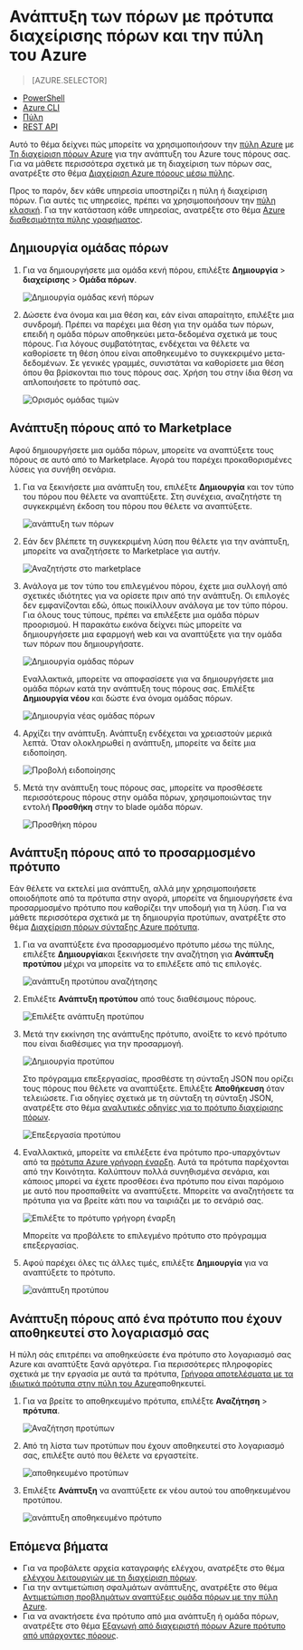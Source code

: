 <properties 
    pageTitle="Χρήση Azure πύλη για την ανάπτυξη Azure πόρους | Microsoft Azure" 
    description="Χρήση Azure πύλη και διαχείριση πόρων Azure για την ανάπτυξη τους πόρους σας." 
    services="azure-resource-manager,azure-portal" 
    documentationCenter="" 
    authors="tfitzmac" 
    manager="timlt" 
    editor="tysonn"/>

<tags 
    ms.service="azure-resource-manager" 
    ms.workload="multiple" 
    ms.tgt_pltfrm="na" 
    ms.devlang="na" 
    ms.topic="article" 
    ms.date="09/15/2016" 
    ms.author="tomfitz"/>

# <a name="deploy-resources-with-resource-manager-templates-and-azure-portal"></a>Ανάπτυξη των πόρων με πρότυπα διαχείρισης πόρων και την πύλη του Azure

> [AZURE.SELECTOR]
- [PowerShell](resource-group-template-deploy.md)
- [Azure CLI](resource-group-template-deploy-cli.md)
- [Πύλη](resource-group-template-deploy-portal.md)
- [REST API](resource-group-template-deploy-rest.md)

Αυτό το θέμα δείχνει πώς μπορείτε να χρησιμοποιήσουν την [πύλη Azure](https://portal.azure.com) με [Τη διαχείριση πόρων Azure](azure-resource-manager/resource-group-overview.md) για την ανάπτυξη του Azure τους πόρους σας. Για να μάθετε περισσότερα σχετικά με τη διαχείριση των πόρων σας, ανατρέξτε στο θέμα [Διαχείριση Azure πόρους μέσω πύλης](./azure-portal/resource-group-portal.md).

Προς το παρόν, δεν κάθε υπηρεσία υποστηρίζει η πύλη ή διαχείριση πόρων. Για αυτές τις υπηρεσίες, πρέπει να χρησιμοποιήσουν την [πύλη κλασική](https://manage.windowsazure.com). Για την κατάσταση κάθε υπηρεσίας, ανατρέξτε στο θέμα [Azure διαθεσιμότητα πύλης γραφήματος](https://azure.microsoft.com/features/azure-portal/availability/).

## <a name="create-resource-group"></a>Δημιουργία ομάδας πόρων

1. Για να δημιουργήσετε μια ομάδα κενή πόρου, επιλέξτε **Δημιουργία** > **διαχείρισης** > **Ομάδα πόρων**.

    ![Δημιουργία ομάδας κενή πόρων](./media/resource-group-template-deploy-portal/create-empty-group.png)

2. Δώσετε ένα όνομα και μια θέση και, εάν είναι απαραίτητο, επιλέξτε μια συνδρομή. Πρέπει να παρέχει μια θέση για την ομάδα των πόρων, επειδή η ομάδα πόρων αποθηκεύει μετα-δεδομένα σχετικά με τους πόρους. Για λόγους συμβατότητας, ενδέχεται να θέλετε να καθορίσετε τη θέση όπου είναι αποθηκευμένο το συγκεκριμένο μετα-δεδομένων. Σε γενικές γραμμές, συνιστάται να καθορίσετε μια θέση όπου θα βρίσκονται πιο τους πόρους σας. Χρήση του στην ίδια θέση να απλοποιήσετε το πρότυπό σας.

    ![Ορισμός ομάδας τιμών](./media/resource-group-template-deploy-portal/set-group-properties.png)

## <a name="deploy-resources-from-marketplace"></a>Ανάπτυξη πόρους από το Marketplace

Αφού δημιουργήσετε μια ομάδα πόρων, μπορείτε να αναπτύξετε τους πόρους σε αυτό από το Marketplace. Αγορά του παρέχει προκαθορισμένες λύσεις για συνήθη σενάρια.

1. Για να ξεκινήσετε μια ανάπτυξη του, επιλέξτε **Δημιουργία** και τον τύπο του πόρου που θέλετε να αναπτύξετε. Στη συνέχεια, αναζητήστε τη συγκεκριμένη έκδοση του πόρου που θέλετε να αναπτύξετε.

    ![ανάπτυξη των πόρων](./media/resource-group-template-deploy-portal/deploy-resource.png)

2. Εάν δεν βλέπετε τη συγκεκριμένη λύση που θέλετε για την ανάπτυξη, μπορείτε να αναζητήσετε το Marketplace για αυτήν.

    ![Αναζητήστε στο marketplace](./media/resource-group-template-deploy-portal/search-resource.png)

3. Ανάλογα με τον τύπο του επιλεγμένου πόρου, έχετε μια συλλογή από σχετικές ιδιότητες για να ορίσετε πριν από την ανάπτυξη. Οι επιλογές δεν εμφανίζονται εδώ, όπως ποικίλλουν ανάλογα με τον τύπο πόρου. Για όλους τους τύπους, πρέπει να επιλέξετε μια ομάδα πόρων προορισμού. Η παρακάτω εικόνα δείχνει πώς μπορείτε να δημιουργήσετε μια εφαρμογή web και να αναπτύξετε για την ομάδα των πόρων που δημιουργήσατε.

    ![Δημιουργία ομάδας πόρων](./media/resource-group-template-deploy-portal/select-existing-group.png)

    Εναλλακτικά, μπορείτε να αποφασίσετε για να δημιουργήσετε μια ομάδα πόρων κατά την ανάπτυξη τους πόρους σας. Επιλέξτε **Δημιουργία νέου** και δώστε ένα όνομα ομάδας πόρων.

    ![Δημιουργία νέας ομάδας πόρων](./media/resource-group-template-deploy-portal/select-new-group.png)

4. Αρχίζει την ανάπτυξη. Ανάπτυξη ενδέχεται να χρειαστούν μερικά λεπτά. Όταν ολοκληρωθεί η ανάπτυξη, μπορείτε να δείτε μια ειδοποίηση.

    ![Προβολή ειδοποίησης](./media/resource-group-template-deploy-portal/view-notification.png)

5. Μετά την ανάπτυξη τους πόρους σας, μπορείτε να προσθέσετε περισσότερους πόρους στην ομάδα πόρων, χρησιμοποιώντας την εντολή **Προσθήκη** στην το blade ομάδα πόρων.

    ![Προσθήκη πόρου](./media/resource-group-template-deploy-portal/add-resource.png)

## <a name="deploy-resources-from-custom-template"></a>Ανάπτυξη πόρους από το προσαρμοσμένο πρότυπο

Εάν θέλετε να εκτελεί μια ανάπτυξη, αλλά μην χρησιμοποιήσετε οποιοδήποτε από τα πρότυπα στην αγορά, μπορείτε να δημιουργήσετε ένα προσαρμοσμένο πρότυπο που καθορίζει την υποδομή για τη λύση. Για να μάθετε περισσότερα σχετικά με τη δημιουργία προτύπων, ανατρέξτε στο θέμα [Διαχείριση πόρων σύνταξης Azure πρότυπα](resource-group-authoring-templates.md).

1. Για να αναπτύξετε ένα προσαρμοσμένο πρότυπο μέσω της πύλης, επιλέξτε **Δημιουργία**και ξεκινήσετε την αναζήτηση για **Ανάπτυξη προτύπου** μέχρι να μπορείτε να το επιλέξετε από τις επιλογές.

    ![ανάπτυξη προτύπου αναζήτησης](./media/resource-group-template-deploy-portal/search-template.png)

2. Επιλέξτε **Ανάπτυξη προτύπου** από τους διαθέσιμους πόρους.

    ![Επιλέξτε ανάπτυξη προτύπου](./media/resource-group-template-deploy-portal/select-template.png)

3. Μετά την εκκίνηση της ανάπτυξης πρότυπο, ανοίξτε το κενό πρότυπο που είναι διαθέσιμες για την προσαρμογή.

    ![Δημιουργία προτύπου](./media/resource-group-template-deploy-portal/show-custom-template.png)

    Στο πρόγραμμα επεξεργασίας, προσθέστε τη σύνταξη JSON που ορίζει τους πόρους που θέλετε να αναπτύξετε. Επιλέξτε **Αποθήκευση** όταν τελειώσετε. Για οδηγίες σχετικά με τη σύνταξη τη σύνταξη JSON, ανατρέξτε στο θέμα [αναλυτικές οδηγίες για το πρότυπο διαχείρισης πόρων](resource-manager-template-walkthrough.md).

    ![Επεξεργασία προτύπου](./media/resource-group-template-deploy-portal/edit-template.png)

4. Εναλλακτικά, μπορείτε να επιλέξετε ένα πρότυπο προ-υπαρχόντων από τα [πρότυπα Azure γρήγορη έναρξη](https://azure.microsoft.com/documentation/templates/). Αυτά τα πρότυπα παρέχονται από την Κοινότητα. Καλύπτουν πολλά συνηθισμένα σενάρια, και κάποιος μπορεί να έχετε προσθέσει ένα πρότυπο που είναι παρόμοιο με αυτό που προσπαθείτε να αναπτύξετε. Μπορείτε να αναζητήσετε τα πρότυπα για να βρείτε κάτι που να ταιριάζει με το σενάριό σας.

    ![Επιλέξτε το πρότυπο γρήγορη έναρξη](./media/resource-group-template-deploy-portal/select-quickstart-template.png)

    Μπορείτε να προβάλετε το επιλεγμένο πρότυπο στο πρόγραμμα επεξεργασίας.

5. Αφού παρέχει όλες τις άλλες τιμές, επιλέξτε **Δημιουργία** για να αναπτύξετε το πρότυπο. 

    ![ανάπτυξη προτύπου](./media/resource-group-template-deploy-portal/create-custom-deploy.png)

## <a name="deploy-resources-from-a-template-saved-to-your-account"></a>Ανάπτυξη πόρους από ένα πρότυπο που έχουν αποθηκευτεί στο λογαριασμό σας

Η πύλη σάς επιτρέπει να αποθηκεύσετε ένα πρότυπο στο λογαριασμό σας Azure και αναπτύξτε ξανά αργότερα. Για περισσότερες πληροφορίες σχετικά με την εργασία με αυτά τα πρότυπα, [Γρήγορα αποτελέσματα με τα ιδιωτικά πρότυπα στην πύλη του Azure](./marketplace-consumer/mytemplates-getstarted.md)αποθηκευτεί.

1. Για να βρείτε το αποθηκευμένο πρότυπα, επιλέξτε **Αναζήτηση** > **πρότυπα**.

    ![Αναζήτηση προτύπων](./media/resource-group-template-deploy-portal/browse-templates.png)

2. Από τη λίστα των προτύπων που έχουν αποθηκευτεί στο λογαριασμό σας, επιλέξτε αυτό που θέλετε να εργαστείτε.

    ![αποθηκευμένο προτύπων](./media/resource-group-template-deploy-portal/saved-templates.png)

3. Επιλέξτε **Ανάπτυξη** να αναπτύξετε εκ νέου αυτού του αποθηκευμένου προτύπου.

    ![ανάπτυξη αποθηκευμένο πρότυπο](./media/resource-group-template-deploy-portal/deploy-saved-template.png)

## <a name="next-steps"></a>Επόμενα βήματα

- Για να προβάλετε αρχεία καταγραφής ελέγχου, ανατρέξτε στο θέμα [ελέγχου λειτουργιών με τη διαχείριση πόρων](resource-group-audit.md).
- Για την αντιμετώπιση σφαλμάτων ανάπτυξης, ανατρέξτε στο θέμα [Αντιμετώπιση προβλημάτων αναπτύξεις ομάδα πόρων με την πύλη Azure](resource-manager-troubleshoot-deployments-portal.md).
- Για να ανακτήσετε ένα πρότυπο από μια ανάπτυξη ή ομάδα πόρων, ανατρέξτε στο θέμα [Εξαγωγή από διαχειριστή πόρων Azure πρότυπο από υπάρχοντες πόρους](resource-manager-export-template.md).





